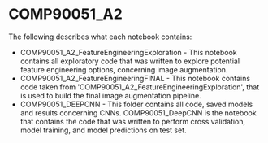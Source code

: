 # COMP90051_A2

The following describes what each notebook contains:

* COMP90051_A2_FeatureEngineeringExploration - This notebook contains all exploratory code that was written to explore potential feature engineering options, concerning image augmentation.
* COMP90051_A2_FeatureEngineeringFINAL - This notebook contains code taken from 'COMP90051_A2_FeatureEngineeringExploration', that is used to build the final image augmentation pipeline.
* COMP90051_DEEPCNN - This folder contains all code, saved models and results concerning CNNs. COMP90051_DeepCNN is the notebook that contains the code that was written to perform cross validation, model training, and model predictions on test set. 
